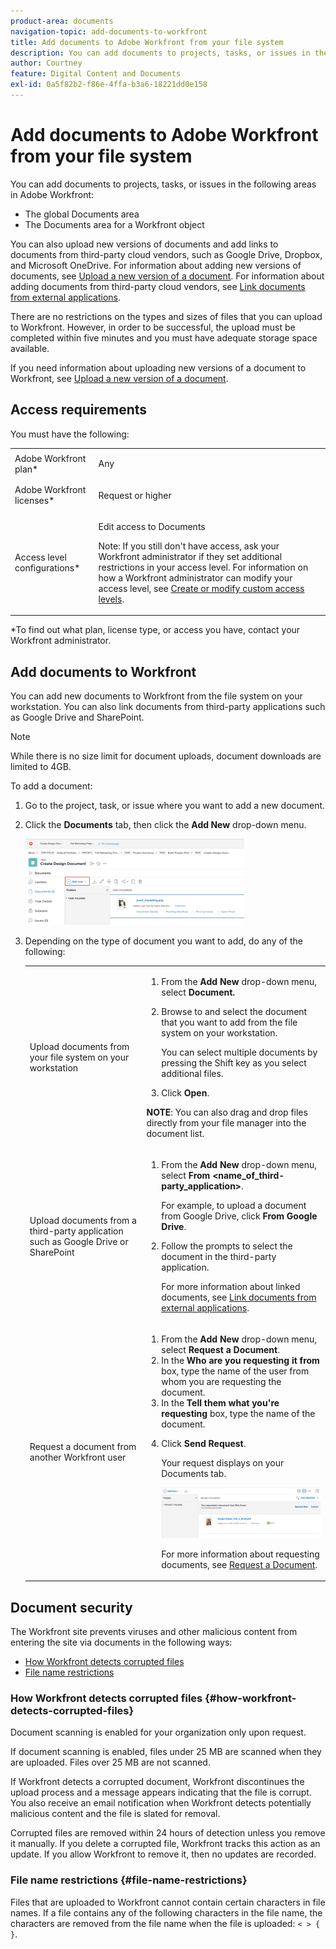 ```yaml
---
product-area: documents
navigation-topic: add-documents-to-workfront
title: Add documents to Adobe Workfront from your file system
description: You can add documents to projects, tasks, or issues in the following areas in Adobe Workfront - EDIT ME.
author: Courtney
feature: Digital Content and Documents
exl-id: 0a5f82b2-f86e-4ffa-b3a6-18221dd0e158
---
```

# Add documents to Adobe Workfront from your file system

You can add documents to projects, tasks, or issues in the following areas in Adobe Workfront:

* The global Documents area 
* The Documents area for a Workfront object

You can also upload new versions of documents and add links to documents from third-party cloud vendors, such as Google Drive, Dropbox, and Microsoft OneDrive. For information about adding new versions of documents, see [Upload a new version of a document](../../documents/managing-documents/upload-new-document-version.md). For information about adding documents from third-party cloud vendors, see [Link documents from external applications](../../documents/adding-documents-to-workfront/link-documents-from-external-apps.md).

There are no restrictions on the types and sizes of files that you can upload to Workfront. However, in order to be successful, the upload must be completed within five minutes and you must have adequate storage space available.

If you need information about uploading new versions of a document to Workfront, see [Upload a new version of a document](../../documents/managing-documents/upload-new-document-version.md).

## Access requirements

You must have the following:

<table style="table-layout:auto"> 
 <col> 
 <col> 
 <tbody> 
  <tr> 
   <td role="rowheader">Adobe Workfront plan*</td> 
   <td> <p> Any</p> </td> 
  </tr> 
  <tr> 
   <td role="rowheader">Adobe Workfront licenses*</td> 
   <td> <p>Request or higher</p> </td> 
  </tr> 
  <tr> 
   <td role="rowheader">Access level configurations*</td> 
   <td> <p>Edit access to Documents</p> <p>Note: If you still don't have access, ask your Workfront administrator if they set additional restrictions in your access level. For information on how a Workfront administrator can modify your access level, see <a href="../../administration-and-setup/add-users/configure-and-grant-access/create-modify-access-levels.md" class="MCXref xref">Create or modify custom access levels</a>.</p> </td> 
  </tr> 
 </tbody> 
</table>

&#42;To find out what plan, license type, or access you have, contact your Workfront administrator.

## Add documents to Workfront

You can add new documents to Workfront from the file system on your workstation. You can also link documents from third-party applications such as Google Drive and SharePoint.

>[!NOTE]
>
>While there is no size limit for document uploads, document downloads are limited to 4GB.

To add a document:

1. Go to the project, task, or issue where you want to add a new document.
1. Click the **Documents** tab, then click the **Add New** drop-down menu.

   ![](assets/add-new-350x138.png)

1. Depending on the type of document you want to add, do any of the following: 

   <table style="table-layout:auto"> 
    <col> 
    <col> 
    <tbody> 
     <tr> 
      <td role="rowheader">Upload documents from your file system on your workstation</td> 
      <td> 
       <ol> 
        <li value="1">From the <strong>Add New</strong> drop-down menu, select <strong>Document.</strong></li> 
        <li value="2"> <p>Browse to and select the document that you want to add from the file system on your workstation.<br></p> <p>You can select multiple documents by pressing the Shift key as you select additional files.</p> </li> 
        <li value="3">Click <strong>Open</strong>.</li> 
       </ol> 
       <p><b>NOTE</b>: You can also drag and drop files directly from your file manager into the document list.</td> 
     </tr> 
     <tr> 
      <td role="rowheader">Upload documents from a third-party application such as Google Drive or SharePoint</td> 
      <td> 
       <ol> 
        <li value="1"> <p>From the <strong>Add New</strong> drop-down menu, select <strong>From &lt;name_of_third-party_application&gt;</strong>.</p> <p>For example, to upload a document from Google Drive, click <strong>From Google Drive</strong>.</p> </li> 
        <li value="2"> <p>Follow the prompts to select the document in the third-party application.<br></p> <p>For more information about linked documents, see <a href="../../documents/adding-documents-to-workfront/link-documents-from-external-apps.md" class="MCXref xref">Link documents from external applications</a>.</p> </li> 
       </ol> </td> 
     </tr> 
     <tr> 
      <td role="rowheader">Request a document from another Workfront user</td> 
      <td> 
       <ol> 
        <li value="1">From the <strong>Add New</strong> drop-down menu, select <strong>Request a Document</strong>.</li> 
        <li value="2">In the <strong>Who are you requesting it from</strong> box, type the name of the user from whom you are requesting the document.</li> 
        <li value="3">In the <strong>Tell them what you're requesting</strong> box, type the name of the document.</li> 
        <li value="4"> <p>Click <strong>Send Request</strong>.</p> <p>Your request displays on your Documents tab.</p> <p> <img src="assets/request-a-document-350x110.png" style="width: 350;height: 110;" data-mc-conditions="QuicksilverOrClassic.Quicksilver"> </p> <p>For more information about requesting documents, see <a href="../../documents/adding-documents-to-workfront/request-a-document.md" class="MCXref xref">Request a Document</a>.</p> </li> 
       </ol> </td> 
     </tr> 
    </tbody> 
   </table>

## Document security

The Workfront site prevents viruses and other malicious content from entering the site via documents in the following ways:

* [How Workfront detects corrupted files](#how-workfront-detects-corrupted-files) 
* [File name restrictions](#file-name-restrictions)

### How Workfront detects corrupted files {#how-workfront-detects-corrupted-files}

Document scanning is enabled for your organization only upon request.

If document scanning is enabled, files under 25 MB are scanned when they are uploaded. Files over 25 MB are not scanned.

If Workfront detects a corrupted document, Workfront discontinues the upload process and a message appears indicating that the file is corrupt. You also receive an email notification when Workfront detects potentially malicious content and the file is slated for removal.

Corrupted files are removed within 24 hours of detection unless you remove it manually. If you delete a corrupted file, Workfront tracks this action as an update. If you allow Workfront to remove it, then no updates are recorded.

### File name restrictions {#file-name-restrictions}

Files that are uploaded to Workfront cannot contain certain characters in file names. If a file contains any of the following characters in the file name, the characters are removed from the file name when the file is uploaded: `< > { }`.
